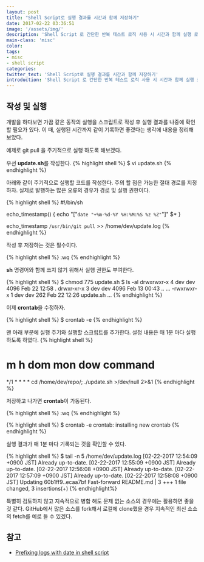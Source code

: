 ```yaml
---
layout: post
title: "Shell Script로 실행 결과를 시간과 함께 저장하기"
date: 2017-02-22 03:36:51
image: '/assets/img/'
description: 'Shell Script 로 간단한 반복 테스트 로직 사용 시 시간과 함께 실행 로그를 기록 해보자.'
main-class: 'misc'
color:
tags:
- misc
- shell script
categories:
twitter_text: 'Shell Script로 실행 결과를 시간과 함께 저장하기'
introduction: 'Shell Script 로 간단한 반복 테스트 로직 사용 시 시간과 함께 실행 로그를 기록 해보자.'
---
```


## 작성 및 실행

개발을 하다보면 가끔 같은 동작의 실행을 스크립트로 작성 후 실행 결과를 나중에 확인 할 필요가 있다.
이 때, 실행된 시간까지 같이 기록하면 좋겠다는 생각에 내용을 정리해 보았다.

예제로 git pull 을 주기적으로 실행 하도록 해보겠다.

우선 **update.sh**를 작성한다.
{% highlight shell %}
$ vi update.sh
{% endhighlight %}

아래와 같이 주기적으로 실행할 코드를 작성한다.
주의 할 점은 가능한 절대 경로를 지정하자.
실제로 발행하는 많은 오류의 경우가 경로 및 실행 권한이다.

{% highlight shell %}
#!/bin/sh

echo_timestamp() {
    echo "["`date "+%m-%d-%Y %H:%M:%S %z %Z"`"]" $*
}

echo_timestamp `/usr/bin/git pull` >> /home/dev/update.log
{% endhighlight %}

작성 후 저장하는 것은 필수이다.

{% highlight shell %}
:wq
{% endhighlight %}

**sh** 명령어와 함께 쓰지 않기 위해서 실행 권한도 부여한다.

{% highlight shell %}
$ chmod 775 update.sh
$ ls -al
drwxrwxr-x 4 dev dev 4096 Feb 22 12:58 .
drwxr-xr-x 3 dev dev 4096 Feb 13 00:43 ..
...
-rwxrwxr-x 1 dev dev  262 Feb 22 12:26 update.sh
...
{% endhighlight %}

이제 **crontab**을 수정하자.

{% highlight shell %}
$ crontab -e
{% endhighlight %}

맨 아래 부분에 실행 주기와 실행할 스크립트를 추가한다.
설정 내용은 매 1분 마다 실행하도록 하였다.
{% highlight shell %}
# m h  dom mon dow   command
*/1 * * * * cd /home/dev/repo/; ./update.sh >/dev/null 2>&1
{% endhighlight %}

저장하고 나가면 **crontab**이 가동된다.

{% highlight shell %}
:wq
{% endhighlight %}

{% highlight shell %}
$ crontab -e
crontab: installing new crontab
{% endhighlight %}

실행 결과가 매 1분 마다 기록되는 것을 확인할 수 있다.

{% highlight shell %}
$ tail -n 5 /home/dev/update.log 
[02-22-2017 12:54:09 +0900 JST] Already up-to-date.
[02-22-2017 12:55:09 +0900 JST] Already up-to-date.
[02-22-2017 12:56:08 +0900 JST] Already up-to-date.
[02-22-2017 12:57:09 +0900 JST] Already up-to-date.
[02-22-2017 12:58:08 +0900 JST] Updating 60b1ff9..ecaa7bf Fast-forward README.md | 3 +++ 1 file changed, 3 insertions(+)
{% endhighlight%}

특별히 검토하지 않고 지속적으로 병합 해도 문제 없는 소스의 경우에는 활용하면 좋을 것 같다.
GitHub에서 많은 소스를 fork해서 로컬에 clone했을 경우 지속적인 최신 소소의 fetch를 예로 들 수 있겠다.


## 참고
- [Prefixing logs with date in shell script](http://stackoverflow.com/questions/1705743/prefixing-logs-with-date-in-shell-script)